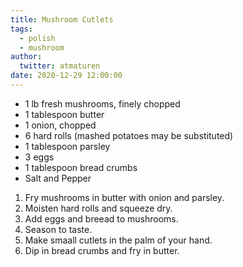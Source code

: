 ```yaml
---
title: Mushroom Cutlets
tags: 
  - polish
  - mushroom
author:  
  twitter: atmaturen
date: 2020-12-29 12:00:00
---
```


- 1 lb fresh mushrooms, finely chopped
- 1 tablespoon butter
- 1 onion, chopped
- 6 hard rolls (mashed potatoes may be substituted)
- 1 tablespoon parsley
- 3 eggs
- 1 tablespoon bread crumbs
- Salt and Pepper

1. Fry mushrooms in butter with onion and parsley.
2. Moisten hard rolls and squeeze dry.
3. Add eggs and breead to mushrooms.
4. Season to taste.
5. Make smaall cutlets in the palm of your hand.
6. Dip in bread crumbs and fry in butter.

